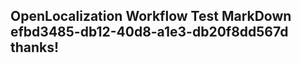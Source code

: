 <properties
ms.topic="hero-topic"
ms.test1="hero-topic"
ms.test2="test"/>

## OpenLocalization Workflow Test MarkDown efbd3485-db12-40d8-a1e3-db20f8dd567d thanks!
